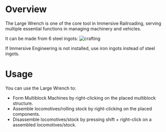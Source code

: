 # Overview
The Large Wrench is one of the core tool in Immersive Railroading, serving multiple essential functions in managing machinery and vehicles.

It can be made from 6 steel ingots:
![crafting](immersiverailroading:wiki/images/wrench.png)

If Immersive Engineering is not installed, use iron ingots instead of steel ingots.

# Usage
You can use the Large Wrench to:
* Form Multiblock Machines by right-clicking on the placed multiblock structure.
* Assemble locomotives/rolling stock by right-clicking on the placed components.
* Disassemble locomotives/stock by pressing shift \+ right-click on a assembled locomotives/stock.